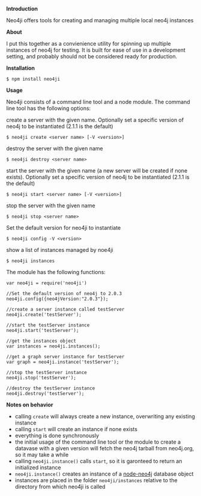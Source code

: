 **Introduction**

Neo4ji offers tools for creating and managing multiple local neo4j instances

**About**

I put this together as a convienience utility for spinning up multiple instances of neo4j for testing.  It is built for ease of use in a development setting, and probably should not be considered ready for production.

**Installation**

    $ npm install neo4ji

**Usage**

Neo4ji consists of a command line tool and a node module.  The command line tool has the following options:

create a server with the given name.  Optionally set a specific version of neo4j to be instantiated (2.1.1 is the default)

    $ neo4ji create <server name> [-V <version>]

destroy the server with the given name

    $ neo4ji destroy <server name>

start the server with the given name (a new server will be created if none exists). Optionally set a specific version of neo4j to be instantiated (2.1.1 is the default)

    $ neo4ji start <server name> [-V <version>]

stop the server with the given name

    $ neo4ji stop <server name>

Set the default version for neo4ji to instantiate

    $ neo4ji config -V <version>

show a list of instances managed by noe4ji

    $ neo4ji instances


The module has the following functions:

    var neo4ji = require('neo4ji')

    //Set the default version of neo4j to 2.0.3
    neo4ji.config({neo4jVersion:"2.0.3"});

    //create a server instance called testServer
    neo4ji.create('testServer');

    //start the testServer instance
    neo4ji.start('testServer');

    //get the instances object
    var instances = neo4ji.instances();

    //get a graph server instance for testServer
    var graph = neo4ji.instance('testServer');

    //stop the testServer instance
    neo4ji.stop('testServer');

    //destroy the testServer instance
    neo4ji.destroy('testServer');

**Notes on behavior**

- calling <code>create</code> will always create a new instance, overwriting any existing instance
- calling <code>start</code> will create an instance if none exists
- everything is done synchronously
- the initial usage of the command line tool or the module to create a datavase with a given version will fetch the neo4j tarball from neo4j.org, so it may take a while
- calling <code>neo4ji.instance()</code> calls <code>start</code>, so it is garonteed to return an initialized instance
- <code>neo4ji.instance()</code> creates an instance of a [node-neo4j](https://github.com/thingdom/node-neo4j) database object
- instances are placed in the folder <code>neo4ji/instances</code> relative to the directory from which neo4ji is called

